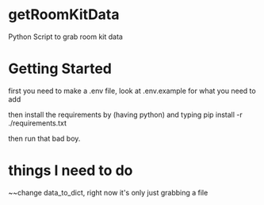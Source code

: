 # getRoomKitData
 Python Script to grab room kit data

# Getting Started
first you need to make a .env file, look at .env.example for what you need to add

then install the requirements by (having python) and typing pip install -r ./requirements.txt

then run that bad boy.

# things I need to do
~~change data_to_dict, right now it's only just grabbing a file
